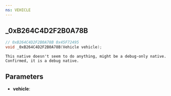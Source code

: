 ```yaml
---
ns: VEHICLE
---
```

## _0xB264C4D2F2B0A78B

```c
// 0xB264C4D2F2B0A78B 0x45F72495
void _0xB264C4D2F2B0A78B(Vehicle vehicle);
```

```
This native doesn't seem to do anything, might be a debug-only native.  
Confirmed, it is a debug native.  
```

## Parameters
* **vehicle**: 

